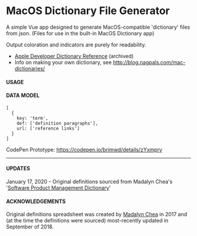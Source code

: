 # MacOS Dictionary File Generator
A simple Vue app designed to generate MacOS-compatible 'dictionary' files from json. (Files for use in the built-in MacOS Dictionary app)

Output coloration and indicators are purely for readability.

+ [Apple Developer Dictionary Reference](https://developer.apple.com/library/archive/documentation/UserExperience/Conceptual/DictionaryServicesProgGuide/prepare/prepare.html)  (archived)
+ Info on making your own dictionary, see http://blog.nagpals.com/mac-dictionaries/
#### USAGE

#### DATA MODEL

```
[
  {
    key: 'term',
    def: ['definition paragraphs'],
    url: ['reference links']
  }
]
```

CodePen Prototype: https://codepen.io/brimwd/details/zYxmprv

----

#### UPDATES
January 17, 2020 - Original definitions sourced from Madalyn Chea's '[Software Product Management Dictionary](https://docs.google.com/spreadsheets/d/1O4N2pu6Mu-UBhUR3pdbv6dcjNecu7oMdIX1jZkBSUxE/edit#gid=0)'

#### ACKNOWLEDGEMENTS
Original definitions spreadsheet was created by [Madalyn Chea](https://www.linkedin.com/in/sugarcoder/) in 2017 and (at the time the definitions were sourced) most-recently updated in September of 2018.

